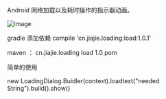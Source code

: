 Android 网络加载以及耗时操作的指示器动画。

![image](https://github.com/jiezongnewstar/AndroidLoadingView/blob/master/load/src/main/res/drawable/loading.gif)

gradle 添加依赖 compile 'cn.jiajie.loading:load:1.0.1'

maven ：
<dependency> 
    <groupId>cn.jiajie.loading</groupId> 
    <artifactId>load</artifactId> 
    <version>1.0</version> 
    <type>pom</type> 
</dependency>


简单的使用 

new LoadingDialog.Buidler(context).loadtext("needed String").build().show()
